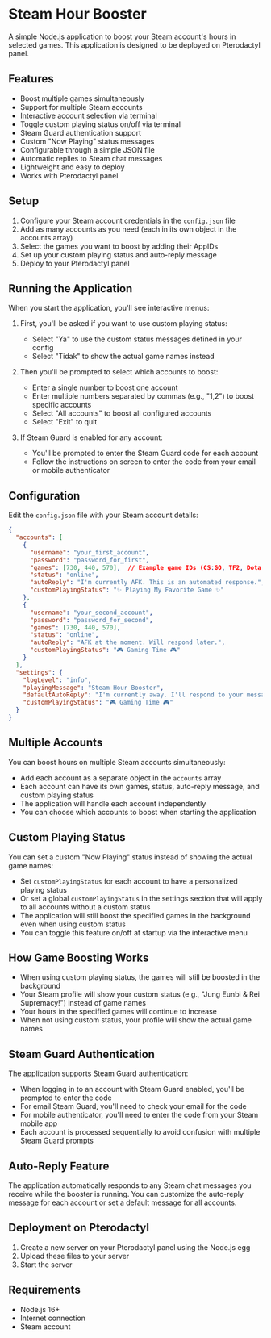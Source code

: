 # Steam Hour Booster

A simple Node.js application to boost your Steam account's hours in selected games. This application is designed to be deployed on Pterodactyl panel.

## Features

- Boost multiple games simultaneously
- Support for multiple Steam accounts
- Interactive account selection via terminal
- Toggle custom playing status on/off via terminal
- Steam Guard authentication support
- Custom "Now Playing" status messages
- Configurable through a simple JSON file
- Automatic replies to Steam chat messages
- Lightweight and easy to deploy
- Works with Pterodactyl panel

## Setup

1. Configure your Steam account credentials in the `config.json` file
2. Add as many accounts as you need (each in its own object in the accounts array)
3. Select the games you want to boost by adding their AppIDs
4. Set up your custom playing status and auto-reply message
5. Deploy to your Pterodactyl panel

## Running the Application

When you start the application, you'll see interactive menus:

1. First, you'll be asked if you want to use custom playing status:
   - Select "Ya" to use the custom status messages defined in your config
   - Select "Tidak" to show the actual game names instead

2. Then you'll be prompted to select which accounts to boost:
   - Enter a single number to boost one account
   - Enter multiple numbers separated by commas (e.g., "1,2") to boost specific accounts
   - Select "All accounts" to boost all configured accounts
   - Select "Exit" to quit

3. If Steam Guard is enabled for any account:
   - You'll be prompted to enter the Steam Guard code for each account
   - Follow the instructions on screen to enter the code from your email or mobile authenticator

## Configuration

Edit the `config.json` file with your Steam account details:

```json
{
  "accounts": [
    {
      "username": "your_first_account",
      "password": "password_for_first",
      "games": [730, 440, 570],  // Example game IDs (CS:GO, TF2, Dota 2)
      "status": "online",
      "autoReply": "I'm currently AFK. This is an automated response.",
      "customPlayingStatus": "✨ Playing My Favorite Game ✨"
    },
    {
      "username": "your_second_account",
      "password": "password_for_second",
      "games": [730, 440, 570],
      "status": "online",
      "autoReply": "AFK at the moment. Will respond later.",
      "customPlayingStatus": "🎮 Gaming Time 🎮"
    }
  ],
  "settings": {
    "logLevel": "info",
    "playingMessage": "Steam Hour Booster",
    "defaultAutoReply": "I'm currently away. I'll respond to your message later.",
    "customPlayingStatus": "🎮 Gaming Time 🎮"
  }
}
```

## Multiple Accounts

You can boost hours on multiple Steam accounts simultaneously:

- Add each account as a separate object in the `accounts` array
- Each account can have its own games, status, auto-reply message, and custom playing status
- The application will handle each account independently
- You can choose which accounts to boost when starting the application

## Custom Playing Status

You can set a custom "Now Playing" status instead of showing the actual game names:

- Set `customPlayingStatus` for each account to have a personalized playing status
- Or set a global `customPlayingStatus` in the settings section that will apply to all accounts without a custom status
- The application will still boost the specified games in the background even when using custom status
- You can toggle this feature on/off at startup via the interactive menu

## How Game Boosting Works

- When using custom playing status, the games will still be boosted in the background
- Your Steam profile will show your custom status (e.g., "Jung Eunbi & Rei Supremacy!") instead of game names
- Your hours in the specified games will continue to increase
- When not using custom status, your profile will show the actual game names

## Steam Guard Authentication

The application supports Steam Guard authentication:

- When logging in to an account with Steam Guard enabled, you'll be prompted to enter the code
- For email Steam Guard, you'll need to check your email for the code
- For mobile authenticator, you'll need to enter the code from your Steam mobile app
- Each account is processed sequentially to avoid confusion with multiple Steam Guard prompts

## Auto-Reply Feature

The application automatically responds to any Steam chat messages you receive while the booster is running. You can customize the auto-reply message for each account or set a default message for all accounts.

## Deployment on Pterodactyl

1. Create a new server on your Pterodactyl panel using the Node.js egg
2. Upload these files to your server
3. Start the server

## Requirements

- Node.js 16+
- Internet connection
- Steam account 